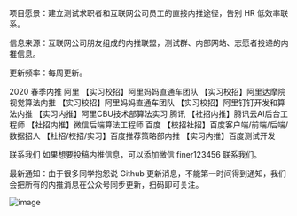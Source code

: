 
项目愿景：建立测试求职者和互联网公司员工的直接内推途径，告别 HR 低效率联系。

信息来源：互联网公司朋友组成的内推联盟，测试群、内部网站、志愿者投递的内推信息。

更新频率：每周更新。


2020 春季内推
阿里
【实习校招】阿里妈妈直通车团队
【实习校招】阿里达摩院视觉算法内推
【实习校招】阿里妈妈直通车团队
【实习校招】阿里钉钉开发和算法内推
【实习内推】阿里CBU技术部算法实习
腾讯
【社招内推】腾讯云AI后台工程师
【社招内推】微信后端算法工程师
百度
【校招社招】百度客户端/前端/后端/数据招人
【社招/校招/实习】百度推荐策略部内推
【实习内推】百度测试开发


联系我们
如果想要投稿内推信息，可以添加微信 finer123456 联系我们。

最新通知：由于很多同学抱怨说 Github 更新消息，不能第一时间得到通知，我们会把所有的内推消息在公众号同步更新，扫码即可关注。



![image](https://github.com/testdevhome/Autotestplat/blob/master/static/testdevhome.jpg?raw=true)

